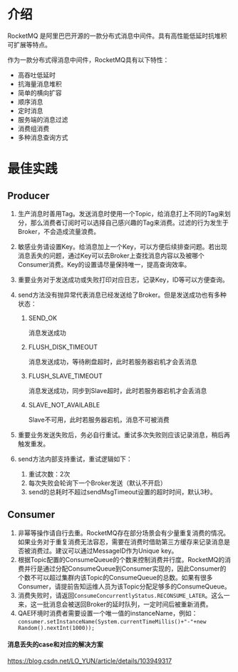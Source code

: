 # 介绍

RocketMQ 是阿里巴巴开源的一款分布式消息中间件。具有高性能低延时抗堆积可扩展等特点。

作为一款分布式得消息中间件，RocketMQ具有以下特性：

- 高吞吐低延时
- 抗海量消息堆积
- 简单的横向扩容
- 顺序消息
- 定时消息
- 服务端的消息过滤
- 消费组消费
- 多种消息查询方式

# 最佳实践

## Producer

1. 生产消息时善用Tag。发送消息时使用一个Topic，给消息打上不同的Tag来划分，那么消费者订阅时可以选择自己感兴趣的Tag来消费。过滤的行为发生于Broker，不会造成流量浪费。

2. 敏感业务请设置Key。给消息加上一个Key，可以方便后续排查问题。若出现消息丢失的问题，通过Key可以去Broker上查找消息内容以及被哪个Consumer消费。Key的设置请尽量保持唯一，提高查询效率。

3. 重要业务对于发送成功或失败打印对应日志，记录Key，ID等可以方便查询。

4. send方法没有抛异常代表消息已经发送给了Broker。但是发送成功也有多种状态：

   1. SEND_OK

      消息发送成功

   2. FLUSH_DISK_TIMEOUT

      消息发送成功，等待刷盘超时，此时若服务器宕机才会丢消息

   3. FLUSH_SLAVE_TIMEOUT

      消息发送成功，同步到Slave超时，此时若服务器宕机才会丢消息

   4. SLAVE_NOT_AVAILABLE

      Slave不可用，此时若服务器宕机，消息不可被消费

5. 重要业务发送失败后，务必自行重试。重试多次失败则应该记录消息，稍后再触发重发。

6. send方法内部支持重试，重试逻辑如下：

   1. 重试次数：2次
   2. 每次失败会轮询下一个Broker发送（默认不开启）
   3. send的总耗时不超过sendMsgTimeout设置的超时时间，默认3秒。

## Consumer

1. 非幂等操作请自行去重。RocketMQ存在部分场景会有少量重复消费的情况。如果业务对于重复消费无法容忍，需要在消费时借助第三方缓存来记录消息是否被消费过。建议可以通过MessageID作为Unique key。
2. 根据Topic配置的ConsumeQueue的个数来控制消费并行度。RocketMQ的消费并行是通过分配ConsumeQueue到Consumer实现的，因此Consumer的个数不可以超过集群内该Topic的ConsumeQueue的总数。如果有很多Consumer，请提前告知运维人员为该Topic分配足够多的ConsumeQueue。
3. 消费失败时，请返回`ConsumeConcurrentlyStatus.RECONSUME_LATER`。这么一来，这一批消息会被送回Broker的延时队列，一定时间后被重新消费。
4. QAE环境时消费者需要设置一个唯一值的instanceName，例如： `consumer.setInstanceName(System.currentTimeMillis()+"-"+new Random().nextInt(1000));`

#### 消息丢失的case和对应的解决方案

https://blog.csdn.net/LO_YUN/article/details/103949317